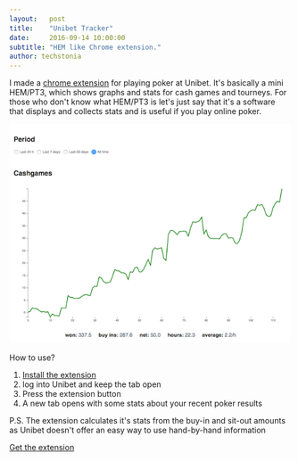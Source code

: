 ```yaml
---
layout:   post
title:    "Unibet Tracker"
date:     2016-09-14 10:00:00
subtitle: "HEM like Chrome extension."
author: techstonia
---
```

I made a <a href="https://chrome.google.com/webstore/detail/u-tracker/ahjdheidpdofgigipopceegadiieldoe" target="_blank">chrome extension</a> for playing poker at Unibet. It's basically a mini HEM/PT3, which shows graphs and stats for cash games and tourneys. For those who don't know what HEM/PT3 is let's just say that it's a software that displays and collects stats and is useful if you play online poker.

<img class='img-responsive center-block' src='img/u-tracker.png'>

How to use?

1. <a href="https://chrome.google.com/webstore/detail/u-tracker/ahjdheidpdofgigipopceegadiieldoe" target="_blank">Install the extension</a>
2. log into Unibet and keep the tab open
3. Press the extension button
4. A new tab opens with some stats about your recent poker results

P.S. The extension calculates it's stats from the buy-in and sit-out amounts as Unibet doesn't offer an easy way to use hand-by-hand information

<a href="https://chrome.google.com/webstore/detail/u-tracker/ahjdheidpdofgigipopceegadiieldoe" target="_blank">Get the extension</a>
